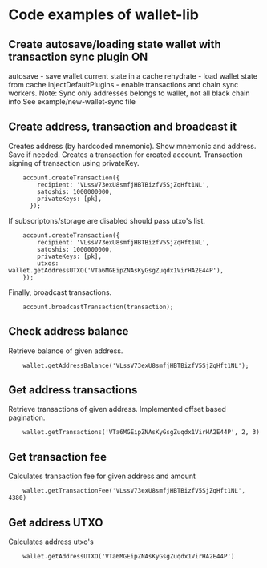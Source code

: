 # Code examples of wallet-lib

## Create autosave/loading state wallet with transaction sync plugin ON
autosave - save wallet current state in a cache
rehydrate - load wallet state from cache
injectDefaultPlugins - enable transactions and chain sync workers.
Note: Sync only addresses belongs to wallet, not all black chain info
See example/new-wallet-sync file

## Create address, transaction and broadcast it
Creates address (by hardcoded mnemonic). Show mnemonic and address. Save if needed.
Creates a transaction for created account.
Transaction signing of transaction using privateKey. 
```
    account.createTransaction({
        recipient: 'VLssV73exU8smfjHBTBizfV5SjZqHft1NL',
        satoshis: 1000000000,
        privateKeys: [pk],
      });
```

If subscriptons/storage are disabled should pass utxo's list.
```
    account.createTransaction({
        recipient: 'VLssV73exU8smfjHBTBizfV5SjZqHft1NL',
        satoshis: 1000000000,
        privateKeys: [pk],
        utxos: wallet.getAddressUTXO('VTa6MGEipZNAsKyGsgZuqdx1VirHA2E44P'),
    });
```
Finally, broadcast transactions.
```
    account.broadcastTransaction(transaction);
```

## Check address balance
Retrieve balance of given address.
```
    wallet.getAddressBalance('VLssV73exU8smfjHBTBizfV5SjZqHft1NL');
```

## Get address transactions
Retrieve transactions of given address.
Implemented offset based pagination.
```
    wallet.getTransactions('VTa6MGEipZNAsKyGsgZuqdx1VirHA2E44P', 2, 3)
```

## Get transaction fee
Calculates transaction fee for given address and amount
```
    wallet.getTransactionFee('VLssV73exU8smfjHBTBizfV5SjZqHft1NL', 4380)
```

## Get address UTXO
Calculates address utxo's
```
    wallet.getAddressUTXO('VTa6MGEipZNAsKyGsgZuqdx1VirHA2E44P')
```
